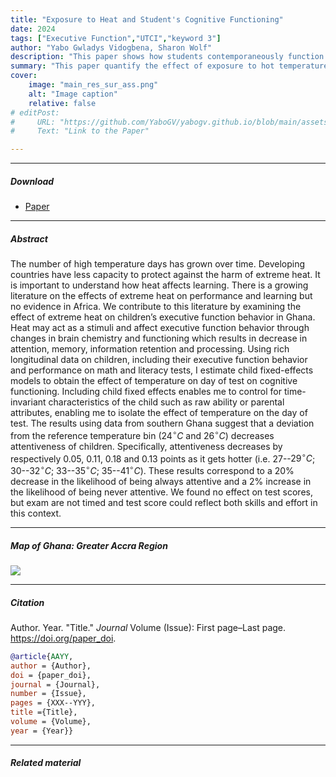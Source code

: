 ```yaml
---
title: "Exposure to Heat and Student's Cognitive Functioning" 
date: 2024
tags: ["Executive Function","UTCI","keyword 3"]
author: "Yabo Gwladys Vidogbena, Sharon Wolf"
description: "This paper shows how students contemporaneously function under hot temperatures in the context of a developing country." 
summary: "This paper quantify the effect of exposure to hot temperatures for children in developing countries using a novel longitudinal dataset in Ghana and pubicly available UTCI data." 
cover:
    image: "main_res_sur_ass.png"
    alt: "Image caption"
    relative: false
# editPost:
#     URL: "https://github.com/YaboGV/yabogv.github.io/blob/main/assets/vidogbena_wolf_temperature_children_west_africa.pdf"
#     Text: "Link to the Paper"

---
```


---

##### Download

+ [Paper](paper1.pdf)
<!-- + [Online appendix](appendix1.pdf) -->
<!-- + [Code and data](https://github.com/pmichaillat/job-rationing) -->

---

##### Abstract

The number of high temperature days has grown over time. Developing countries have less capacity to protect against the harm of extreme heat. It is important to understand how heat affects learning. There is a growing literature on the effects of extreme heat on performance and learning but no evidence in Africa.  We contribute to this literature by examining the effect of extreme heat on children’s executive function behavior in Ghana. Heat may act as a stimuli and affect executive function behavior through changes in brain chemistry and functioning which results in decrease in attention, memory, information retention and processing. Using rich longitudinal data on children, including their executive function behavior and performance on math and literacy tests, I estimate child fixed-effects models to obtain the effect of temperature on day of test on cognitive functioning.  Including child fixed effects enables me to control for time-invariant characteristics of the child such as raw ability or parental attributes, enabling me to isolate the effect of temperature on the day of test. The results using data from southern Ghana suggest that a deviation from the reference temperature bin ($24^{\circ} C$ and $26^{\circ} C$) decreases attentiveness of children. Specifically, attentiveness decreases by respectively 0.05, 0.11, 0.18 and 0.13 points as it gets hotter (i.e. $27$--$29^{\circ}C$; $30$--$32^{\circ}C$; $33$--$35^{\circ}C$; $35$--$41^{\circ}C$). These results correspond to a 20\% decrease in the likelihood of being always attentive and a 2\% increase in the likelihood of being never attentive. We found no effect on test scores, but exam are not timed and test score could reflect both skills and effort in this context.

---

##### Map of Ghana: Greater Accra Region

![](paper1.png)

---

##### Citation

Author. Year. "Title." *Journal* Volume (Issue): First page–Last page. https://doi.org/paper_doi.

```BibTeX
@article{AAYY,
author = {Author},
doi = {paper_doi},
journal = {Journal},
number = {Issue},
pages = {XXX--YYY},
title ={Title},
volume = {Volume},
year = {Year}}
```

---

##### Related material

<!-- + [Presentation slides](presentation1.pdf)
+ [Dissertation title](https://escholarship.org/uc/item/7jr3m96r) – PhD dissertation on which this paper is based.
+ [Column title](https://cep.lse.ac.uk/pubs/download/cp365.pdf) – Nontechnical column describing the paper. -->